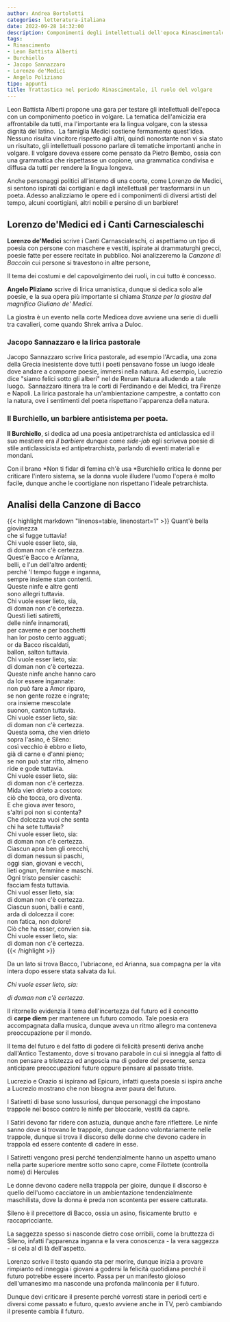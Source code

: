 ```yaml
---  
author: Andrea Bortolotti  
categories: letteratura-italiana  
date: 2022-09-28 14:32:00  
description: Componimenti degli intellettuali dell'epoca Rinascimentale, diversi tipi di liriche e poesie.  
tags:  
- Rinascimento
- Leon Battista Alberti
- Burchiello
- Jacopo Sannazzaro
- Lorenzo de'Medici
- Angelo Poliziano
tipo: appunti  
title: Trattastica nel periodo Rinascimentale, il ruolo del volgare  
---  
```

Leon Battista Alberti propone una gara per testare gli intellettuali dell'epoca con un componimento poetico in volgare. La tematica dell'amicizia era affrontabile da tutti, ma l'importante era la lingua volgare, con la stessa dignità del latino.  La famiglia Medici sostiene fermamente quest'idea. Nessuno risulta vincitore rispetto agli altri, quindi nonostante non vi sia stato un risultato, gli intellettuali possono parlare di tematiche importanti anche in volgare. Il volgare doveva essere come pensato da Pietro Bembo, ossia con una grammatica che rispettasse un copione, una grammatica condivisa e diffusa da tutti per rendere la lingua longeva.  

Anche personaggi politici all'interno di una coorte, come Lorenzo de Medici, si sentono ispirati dai cortigiani e dagli intellettuali per trasformarsi in un poeta. Adesso analizziamo le opere ed i componimenti di diversi artisti del tempo, alcuni coortigiani, altri nobili e persino di un barbiere!  

## Lorenzo de'Medici ed i Canti Carnescialeschi  

**Lorenzo de'Medici** scrive i Canti Carnascialeschi, ci aspettiamo un tipo di poesia con persone con maschere e vestiti, ispirate ai drammaturghi grecci, poesie fatte per essere recitate in pubblico. Noi analizzeremo la *Canzone di Bacco*in cui persone si travestono in altre persone,  

Il tema dei costumi e del capovolgimento dei ruoli, in cui tutto è concesso.  

**Angelo Pliziano** scrive di lirica umanistica, dunque si dedica solo alle poesie, e la sua opera più importante si chiama *Stanze per la giostra del magnifico Giuliano de' Medici.*  

La giostra è un evento nella corte Medicea dove avviene una serie di duelli tra cavalieri, come quando Shrek arriva a Duloc.  

### Jacopo Sannazzaro e la lirica pastorale

Jacopo Sannazzaro scrive lirica pastorale, ad esempio l'Arcadia, una zona della Grecia inesistente dove tutti i poeti pensavano fosse un luogo ideale dove andare a comporre poesie, immersi nella natura. Ad esempio, Lucrezio dice "siamo felici sotto gli alberi" nel de Rerum Natura alludendo a tale luogo.  Sannazzaro itinera tra le corti di Ferdinando e dei Medici, tra Firenze e Napoli. La lirica pastorale ha un'ambientazione campestre, a contatto con la natura, ove i sentimenti del poeta rispettano l'apparenza della natura.  

### Il Burchiello, un barbiere antisistema per poeta.

**Il Burchiello**, si dedica ad una poesia antipetrarchista ed anticlassica ed il suo mestiere era *il barbiere* dunque come *side-job* egli scriveva poesie di stile anticlassicista ed antipetrarchista, parlando di eventi materiali e mondani.  

Con il brano *Non ti fidar di femina ch'è usa *Burchiello critica le donne per criticare l'intero sistema, se la donna vuole illudere l'uomo l'opera è molto facile, dunque anche le coortigiane non rispettano l'ideale petrarchista.  

## Analisi della Canzone di Bacco    

{{< highlight markdown "linenos=table, linenostart=1" >}}
Quant'è bella giovinezza  
che si fugge tuttavia!  
Chi vuole esser lieto, sia,  
di doman non c'è certezza.  
Quest'è Bacco e Arïanna,  
belli, e l'un dell'altro ardenti;  
perché 'l tempo fugge e inganna,  
sempre insieme stan contenti.  
Queste ninfe e altre genti  
sono allegri tuttavia.  
Chi vuole esser lieto, sia,  
di doman non c'è certezza.  
Questi lieti satiretti,  
delle ninfe innamorati,  
per caverne e per boschetti  
han lor posto cento agguati;  
or da Bacco riscaldati,  
ballon, salton tuttavia.  
Chi vuole esser lieto, sia:  
di doman non c'è certezza.  
Queste ninfe anche hanno caro  
da lor essere ingannate:  
non può fare a Amor riparo,  
se non gente rozze e ingrate;  
ora insieme mescolate  
suonon, canton tuttavia.  
Chi vuole esser lieto, sia:  
di doman non c'è certezza.  
Questa soma, che vien drieto  
sopra l'asino, è Sileno:  
così vecchio è ebbro e lieto,  
già di carne e d'anni pieno;  
se non può star ritto, almeno  
ride e gode tuttavia.  
Chi vuole esser lieto, sia:  
di doman non c'è certezza.  
Mida vien drieto a costoro:  
ciò che tocca, oro diventa.  
E che giova aver tesoro,  
s'altri poi non si contenta?  
Che dolcezza vuoi che senta  
chi ha sete tuttavia?  
Chi vuole esser lieto, sia:  
di doman non c'è certezza.  
Ciascun apra ben gli orecchi,  
di doman nessun si paschi,  
oggi sìan, giovani e vecchi,  
lieti ognun, femmine e maschi.  
Ogni tristo pensier caschi:  
facciam festa tuttavia.  
Chi vuol esser lieto, sia:  
di doman non c'è certezza.  
Ciascun suoni, balli e canti,  
arda di dolcezza il core:  
non fatica, non dolore!  
Ciò che ha esser, convien sia.  
Chi vuole esser lieto, sia:  
di doman non c'è certezza.  
{{< /highlight >}}  

Da un lato si trova Bacco, l'ubriacone, ed Arianna, sua compagna per la vita intera dopo essere stata salvata da lui.  

*Chi vuole esser lieto, sia:*  

*di doman non c'è certezza.*  

Il ritornello evidenzia il tema dell'incertezza del futuro ed il concetto di **carpe diem** per mantenere un futuro comodo. Tale poesia era accompagnata dalla musica, dunque aveva un ritmo allegro ma conteneva preoccupazione per il mondo.  

Il tema del futuro e del fatto di godere di felicità presenti deriva anche dall'Antico Testamento, dove si trovano parabole in cui si inneggia al fatto di non pensare a tristezza ed angoscia ma di godere del presente, senza anticipare preoccupazioni future oppure pensare al passato triste.  

Lucrezio e Orazio si ispirano ad Epicuro, infatti questa poesia si ispira anche a Lucrezio mostrano che non bisogna aver paura del futuro.  

I Satiretti di base sono lussuriosi, dunque personaggi che impostano trappole nel bosco contro le ninfe per bloccarle, vestiti da capre.  

I Satiri devono far ridere con astuzia, dunque anche fare riflettere. Le ninfe sanno dove si trovano le trappole, dunque cadono volontariamente nelle trappole, dunque si trova il discorso delle donne che devono cadere in trappola ed essere contente di cadere in esse.  

I Satiretti vengono presi perché tendenzialmente hanno un aspetto umano nella parte superiore mentre sotto sono capre, come Filottete (controlla nome) di Hercules  

Le donne devono cadere nella trappola per gioire, dunque il discorso è quello dell'uomo cacciatore in un ambientazione tendenzialmente maschilista, dove la donna è preda non scontenta per essere catturata.  

Sileno è il precettore di Bacco, ossia un asino, fisicamente brutto  e raccapricciante.  

La saggezza spesso si nasconde dietro cose orribili, come la bruttezza di Sileno, infatti l'apparenza inganna e la vera conoscenza - la vera saggezza - si cela al di là dell'aspetto.  

Lorenzo scrive il testo quando sta per morire, dunque inizia a provare rimpianto ed inneggia i giovani a godersi la felicità quotidiana perché il futuro potrebbe essere incerto. Passa per un manifesto gioioso dell'umanesimo ma nasconde una profonda malinconia per il futuro.  

Dunque devi criticare il presente perché vorresti stare in periodi certi e diversi come passato e futuro, questo avviene anche in TV, però cambiando il presente cambia il futuro.  